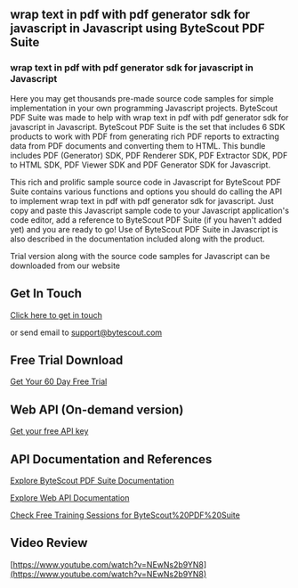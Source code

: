 ## wrap text in pdf with pdf generator sdk for javascript in Javascript using ByteScout PDF Suite

### wrap text in pdf with pdf generator sdk for javascript in Javascript

Here you may get thousands pre-made source code samples for simple implementation in your own programming Javascript projects. ByteScout PDF Suite was made to help with wrap text in pdf with pdf generator sdk for javascript in Javascript. ByteScout PDF Suite is the set that includes 6 SDK products to work with PDF from generating rich PDF reports to extracting data from PDF documents and converting them to HTML. This bundle includes PDF (Generator) SDK, PDF Renderer SDK, PDF Extractor SDK, PDF to HTML SDK, PDF Viewer SDK and PDF Generator SDK for Javascript.

This rich and prolific sample source code in Javascript for ByteScout PDF Suite contains various functions and options you should do calling the API to implement wrap text in pdf with pdf generator sdk for javascript.  Just copy and paste this Javascript sample code to your Javascript application's code editor, add a reference to ByteScout PDF Suite (if you haven't added yet) and you are ready to go! Use of ByteScout PDF Suite in Javascript is also described in the documentation included along with the product.

Trial version along with the source code samples for Javascript can be downloaded from our website

## Get In Touch

[Click here to get in touch](https://bytescout.zendesk.com/hc/en-us/requests/new?subject=ByteScout%20PDF%20Suite%20Question)

or send email to [support@bytescout.com](mailto:support@bytescout.com?subject=ByteScout%20PDF%20Suite%20Question) 

## Free Trial Download

[Get Your 60 Day Free Trial](https://bytescout.com/download/web-installer?utm_source=github-readme)

## Web API (On-demand version)

[Get your free API key](https://pdf.co/documentation/api?utm_source=github-readme)

## API Documentation and References

[Explore ByteScout PDF Suite Documentation](https://bytescout.com/documentation/index.html?utm_source=github-readme)

[Explore Web API Documentation](https://pdf.co/documentation/api?utm_source=github-readme)

[Check Free Training Sessions for ByteScout%20PDF%20Suite](https://academy.bytescout.com/)

## Video Review

[https://www.youtube.com/watch?v=NEwNs2b9YN8](https://www.youtube.com/watch?v=NEwNs2b9YN8)